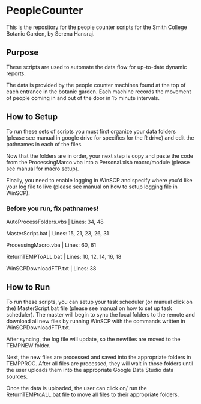 # PeopleCounter
This is the repository for the people counter scripts for the Smith College Botanic Garden, by Serena Hansraj.

## Purpose
These scripts are used to automate the data flow for up-to-date dynamic reports.

The data is provided by the people counter machines found at the top of each entrance in the botanic garden. Each machine records the movement of people coming in and out of the door in 15 minute intervals. 

## How to Setup

To run these sets of scripts you must first organize your data folders (please see manual in google drive for specifics for the R drive) and edit the pathnames in each of the files. 

Now that the folders are in order, your next step is copy and paste the code from the ProcessingMarco.vba into a Personal.xlsb macro/module (please see manual for macro setup). 

Finally, you need to enable logging in WinSCP and specify where you'd like your log file to live (please see manual on how to setup logging file in WinSCP).

### Before you run, fix pathnames!

AutoProcessFolders.vbs | 
Lines: 34, 48

MasterScript.bat | 
Lines: 15, 21, 23, 26, 31

ProcessingMacro.vba | 
Lines: 60, 61

ReturnTEMPToALL.bat | 
Lines: 10, 12, 14, 16, 18

WinSCPDownloadFTP.txt | 
Lines: 38

## How to Run

To run these scripts, you can setup your task scheduler (or manual click on the) MasterScript.bat file (please see manual on how to set up task scheduler). The master will begin to sync the local folders to the remote and download all new files by running WinSCP with the commands written in WinSCPDownloadFTP.txt.

After syncing, the log file will update, so the newfiles are moved to the TEMPNEW folder.

Next, the new files are processed and saved into the appropriate folders in TEMPPROC. After all files are processed, they will wait in those folders until the user uploads them into the appropriate Google Data Studio data sources.

Once the data is uploaded, the user can click on/ run the ReturnTEMPtoALL.bat file to move all files to their appropriate folders.
